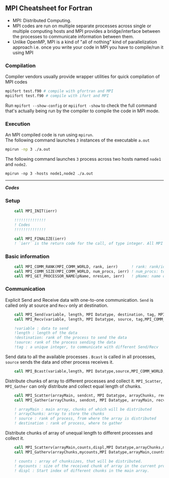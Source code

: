 ## MPI Cheatsheet for Fortran

   
* MPI: Distributed Computing. 
* MPI codes are run on multiple separate processes across single or multiple computing hosts and MPI provides a bridge/interface between the processes to communicate information between them.
* Unlike OpenMP, MPI is a kind of "all of nothing" kind of parallelization approach i.e. once you write your code in MPI you have to compile/run it using MPI



### Compilation
Compiler vendors usually provide wrapper utilities for quick compilation of MPI codes
```bash
mpifort test.f90 # compile with gfortran and MPI
mpiifort test.f90 # compile with ifort and MPI
```
Run `mpifort --show-config`  or `mpiifort -show` to check the full command that's actually being run by the compiler to compile the code in MPI mode.  


### Execution
An MPI compiled code is run using `mpirun`.  
The following command launches `3` instances of the executable `a.out`
```bash
mpirun -np 3 ./a.out  
```
The following command launches `3` process across two hosts named `node1` and `node2`.
```
mpirun -np 3 -hosts node1,node2 ./a.out
```
---
_**Codes**_

### Setup
```fortran 
    call MPI_INIT(ierr)

    !!!!!!!!!!!!!!
    ! Codes
    !!!!!!!!!!!!!!

    call MPI_FINALIZE(ierr)
    ! `ierr` is the return code for the call, of type integer. All MPI routines in Fortran has an error code as last argument 
```

### Basic information
```fortran
    call MPI_COMM_RANK(MPI_COMM_WORLD, rank, ierr)      ! rank: rank/id of current process
    call MPI_COMM_SIZE(MPI_COMM_WORLD, num_procs, ierr) ! num_procs: total number of process
    call MPI_GET_PROCESSOR_NAME(pName, nresLen, ierr)   ! pName: name of the host for current process
```

### Communication
Explicit Send and Receive data with one-to-one communication. `Send` is called only at source and `Recv` only at destination.
```fortran
    call MPI_Send(variable, length, MPI Datatype, destination, tag, MPI_COMM_WORLD,ierr) 
    call MPI_Recv(variable, length, MPI Datatype, source, tag,MPI_COMM_WORLD, status, ierr)

    !variable : data to send
    !length : length of the data
    !destination: rank of the process to send the data
    !source: rank of the process sending the data
    !tag : a unique integer, to communicate with different Send/Recv
```

Send data to all the available processes . `Bcast` is called in all processes, `source` sends the data and other process receives it. 
```fortran
    call MPI_Bcast(variable,length, MPI Datatype,source,MPI_COMM_WORLD,ierr)
```

Distribute chunks of array to different processes and collect it. `MPI_Scatter`, `MPI_Gather` can only distribute and collect equal length of chunks.
```fortran
    call MPI_Scatter(arrayMain, sendcnt, MPI Datatype, arrayChunks, recvcnt, MPI Datatype, source, MPI_COMM_WORLD, ierr)
    call MPI_Gather(arrayChunks, sendcnt, MPI Datatype, arrayMain, recvcnt, MPI Datatype,destination, MPI_COMM_WORLD, ierr)

    ! arrayMain : main array, chunks of which will be distributed
    ! arrayChunks: array to store the chunks
    ! source : rank of process, from where the array is distributed
    ! destination : rank of process, where to gather


```
Distribute chunks of array of unequal length to different processes and collect it.
```fortran
    call MPI_Scatterv(arrayMain,counts,displ,MPI Datatype,arrayChunks,mycounts,MPI Datatype,source,MPI_COMM_WORLD,ierr)
    call MPI_Gatherv(arrayChunks,mycounts,MPI Datatype,arrayMain,counts,displ,MPI Datatype,destination,MPI_COMM_WORLD,ierr)

    ! counts : array of chunksizes, that will be distributed.
    ! mycounts : size of the received chunk of array in the current process
    ! displ : Start index of different chunks in the main array.
```
